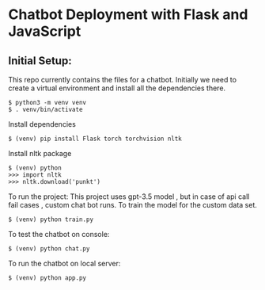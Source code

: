 # Chatbot Deployment with Flask and JavaScript
## Initial Setup:
This repo currently contains the files for a chatbot.
Initially we need to create a virtual environment and install all the dependencies there.
```
$ python3 -m venv venv
$ . venv/bin/activate
```
Install dependencies
```
$ (venv) pip install Flask torch torchvision nltk
```
Install nltk package
```
$ (venv) python
>>> import nltk
>>> nltk.download('punkt')
```
To run the project:
This project uses gpt-3.5 model , but in case of api call fail cases , custom chat bot runs.
To train the model for the custom data set.
```
$ (venv) python train.py
```
To test the chatbot on console:
```
$ (venv) python chat.py
```
To run the chatbot on local server:
```
$ (venv) python app.py
```
